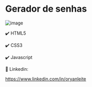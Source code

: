 <h1>Gerador de senhas</h1>

![image](https://user-images.githubusercontent.com/48394402/171284908-fcc4219c-b33a-4557-8970-ea11877747cc.png)

✔️ HTML5

✔️ CSS3

✔️ Javascript

💼 Linkedin:

https://www.linkedin.com/in/oryanleite
